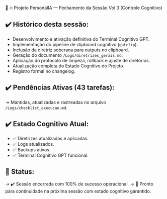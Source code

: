 🧠 🔥 Projeto PersonalIA — Fechamento da Sessão Vol 3 (Controle Cognitivo)

## ✔️ Histórico desta sessão:
- Desenvolvimento e ativação definitiva do Terminal Cognitivo GPT.
- Implementação do pipeline de clipboard cognitivo (`gptclip`).
- Inclusão da diretriz soberana para outputs no clipboard.
- Geração do documento `/Logs/diretrizes_gerais.md`.
- Aplicação do protocolo de limpeza, rollback e ajuste de diretórios.
- Atualização completa do Estado Cognitivo do Projeto.
- Registro formal no changelog.

## ✔️ Pendências Ativas (43 tarefas):
→ Mantidas, atualizadas e rastreadas no arquivo `/Logs/checklist_execucao.md`.

## ✔️ Estado Cognitivo Atual:
- ✅ Diretrizes atualizadas e aplicadas.
- ✅ Logs atualizados.
- ✅ Backups ativos.
- ✅ Terminal Cognitivo GPT funcional.

## 🏁 Status:
→ ✔️ Sessão encerrada com 100% de sucesso operacional.
→ 🚀 Pronto para continuidade na próxima sessão com estado cognitivo garantido.
